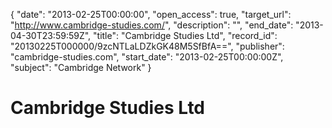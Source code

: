 {
  "date": "2013-02-25T00:00:00", 
  "open_access": true, 
  "target_url": "http://www.cambridge-studies.com/", 
  "description": "", 
  "end_date": "2013-04-30T23:59:59Z", 
  "title": "Cambridge Studies Ltd", 
  "record_id": "20130225T000000/9zcNTLaLDZkGK48M5SfBfA==", 
  "publisher": "cambridge-studies.com", 
  "start_date": "2013-02-25T00:00:00Z", 
  "subject": "Cambridge Network"
}

# Cambridge Studies Ltd

